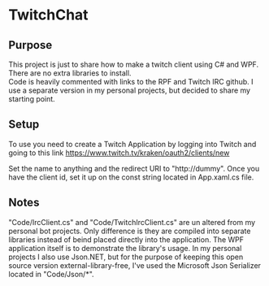 # TwitchChat

## Purpose

This project is just to share how to make a twitch client using C# and WPF.
There are no extra libraries to install.  
Code is heavily commented with links to the RPF and Twitch IRC github.
I use a separate version in my personal projects, but decided to share my starting point.

## Setup

To use you need to create a Twitch Application by logging into Twitch and going to this link https://www.twitch.tv/kraken/oauth2/clients/new

Set the name to anything and the redirect URI to "http://dummy".
Once you have the client id, set it up on the const string located in App.xaml.cs file.

## Notes

"Code/IrcClient.cs" and "Code/TwitchIrcClient.cs" are un altered from my personal bot projects.  Only difference is they are compiled into separate libraries instead of beind placed directly into the application.  The WPF application itself is to demonstrate the library's usage.  In my personal projects I also use Json.NET, but for the purpose of keeping this open source version external-library-free, I've used the Microsoft Json Serializer located in "Code/Json/*".
